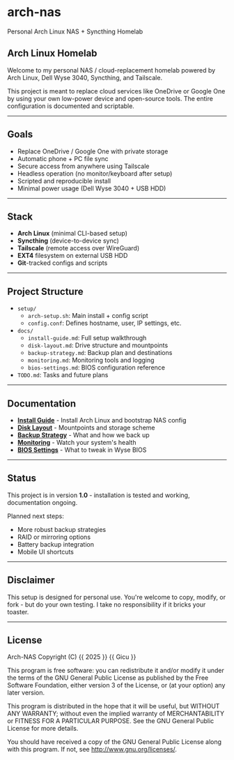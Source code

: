 # arch-nas  
Personal Arch Linux NAS + Syncthing Homelab

## Arch Linux Homelab

Welcome to my personal NAS / cloud-replacement homelab powered by Arch Linux, Dell Wyse 3040, Syncthing, and Tailscale.

This project is meant to replace cloud services like OneDrive or Google One by using your own low-power device and open-source tools. The entire configuration is documented and scriptable.

---

## Goals

- Replace OneDrive / Google One with private storage
- Automatic phone + PC file sync
- Secure access from anywhere using Tailscale
- Headless operation (no monitor/keyboard after setup)
- Scripted and reproducible install
- Minimal power usage (Dell Wyse 3040 + USB HDD)

---

## Stack

- **Arch Linux** (minimal CLI-based setup)
- **Syncthing** (device-to-device sync)
- **Tailscale** (remote access over WireGuard)
- **EXT4** filesystem on external USB HDD
- **Git**-tracked configs and scripts

---

## Project Structure

- `setup/`
  - `arch-setup.sh`: Main install + config script
  - `config.conf`: Defines hostname, user, IP settings, etc.
- `docs/`
  - `install-guide.md`: Full setup walkthrough
  - `disk-layout.md`: Drive structure and mountpoints
  - `backup-strategy.md`: Backup plan and destinations
  - `monitoring.md`: Monitoring tools and logging
  - `bios-settings.md`: BIOS configuration reference
- `TODO.md`: Tasks and future plans

---

## Documentation

- **[Install Guide](docs/install-guide.md)** - Install Arch Linux and bootstrap NAS config
- **[Disk Layout](docs/disk-layout.md)** - Mountpoints and storage scheme
- **[Backup Strategy](docs/backup-strategy.md)** - What and how we back up
- **[Monitoring](docs/monitoring.md)** - Watch your system's health
- **[BIOS Settings](docs/bios-settings.md)** - What to tweak in Wyse BIOS

---

## Status

This project is in version **1.0** - installation is tested and working, documentation ongoing.

Planned next steps:
- More robust backup strategies
- RAID or mirroring options
- Battery backup integration
- Mobile UI shortcuts

---

##  Disclaimer

This setup is designed for personal use. You're welcome to copy, modify, or fork - but do your own testing. I take no responsibility if it bricks your toaster.

---

## License

Arch-NAS
Copyright (C) {{ 2025 }}  {{ Gicu }}

This program is free software: you can redistribute it and/or modify
it under the terms of the GNU General Public License as published by
the Free Software Foundation, either version 3 of the License, or
(at your option) any later version.

This program is distributed in the hope that it will be useful,
but WITHOUT ANY WARRANTY; without even the implied warranty of
MERCHANTABILITY or FITNESS FOR A PARTICULAR PURPOSE.  See the
GNU General Public License for more details.

You should have received a copy of the GNU General Public License
along with this program.  If not, see <http://www.gnu.org/licenses/>.

